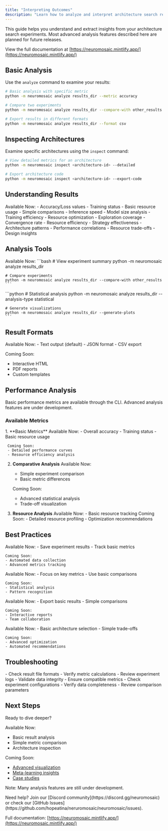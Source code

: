 ```yaml
---
title: "Interpreting Outcomes"
description: "Learn how to analyze and interpret architecture search results"
---
```


<Note>
  This guide helps you understand and extract insights from your architecture search experiments.
  Most advanced analysis features described here are planned for future releases.
  
  View the full documentation at [https://neuromosaic.mintlify.app/](https://neuromosaic.mintlify.app/)
</Note>

## Basic Analysis

Use the `analyze` command to examine your results:

```bash
# Basic analysis with specific metric
python -m neuromosaic analyze results_dir --metric accuracy

# Compare two experiments
python -m neuromosaic analyze results_dir --compare-with other_results --format json

# Export results in different formats
python -m neuromosaic analyze results_dir --format csv
```

## Inspecting Architectures

Examine specific architectures using the `inspect` command:

```bash
# View detailed metrics for an architecture
python -m neuromosaic inspect <architecture-id> --detailed

# Export architecture code
python -m neuromosaic inspect <architecture-id> --export-code
```

## Understanding Results

<CardGroup cols={2}>
  <Card title="Basic Metrics" icon="chart-simple">
    Available Now:
    - Accuracy/Loss values
    - Training status
    - Basic resource usage
    - Simple comparisons
  </Card>

  <Card title="Advanced Metrics (Coming Soon)" icon="chart-line">
    - Inference speed
    - Model size analysis
    - Training efficiency
    - Resource optimization
  </Card>

  <Card title="Search Analysis (Coming Soon)" icon="magnifying-glass-chart">
    - Exploration coverage
    - Convergence rate
    - Resource efficiency
    - Strategy effectiveness
  </Card>

  <Card title="Pattern Recognition (Coming Soon)" icon="brain">
    - Architecture patterns
    - Performance correlations
    - Resource trade-offs
    - Design insights
  </Card>
</CardGroup>

## Analysis Tools

<Tabs>
  <Tab title="Basic Analysis">
    Available Now:
    ```bash
    # View experiment summary
    python -m neuromosaic analyze results_dir
    
    # Compare experiments
    python -m neuromosaic analyze results_dir --compare-with other_results
    ```
  </Tab>

  <Tab title="Advanced Analysis (Coming Soon)">
    ```python
    # Statistical analysis
    python -m neuromosaic analyze results_dir --analysis-type statistical
    
    # Generate visualizations
    python -m neuromosaic analyze results_dir --generate-plots
    ```
  </Tab>
</Tabs>

## Result Formats

<Accordion title="Available Formats">
  Available Now:
  - Text output (default)
  - JSON format
  - CSV export
  
  Coming Soon:
  - Interactive HTML
  - PDF reports
  - Custom templates
</Accordion>

## Performance Analysis

<Warning>
  Basic performance metrics are available through the CLI.
  Advanced analysis features are under development.
</Warning>

### Available Metrics

<Steps>
  1. **Basic Metrics**
     Available Now:
     - Overall accuracy
     - Training status
     - Basic resource usage
     
     Coming Soon:
     - Detailed performance curves
     - Resource efficiency analysis

2.  **Comparative Analysis**
    Available Now:

    - Simple experiment comparison
    - Basic metric differences

    Coming Soon:

    - Advanced statistical analysis
    - Trade-off visualization

3.  **Resource Analysis**
    Available Now: - Basic resource tracking
    Coming Soon: - Detailed resource profiling - Optimization recommendations
    </Steps>

## Best Practices

<CardGroup cols={2}>
  <Card title="Data Collection" icon="database">
    Available Now:
    - Save experiment results
    - Track basic metrics
    
    Coming Soon:
    - Automated data collection
    - Advanced metrics tracking
  </Card>

  <Card title="Analysis Strategy" icon="lightbulb">
    Available Now:
    - Focus on key metrics
    - Use basic comparisons
    
    Coming Soon:
    - Statistical analysis
    - Pattern recognition
  </Card>

  <Card title="Result Sharing" icon="share-nodes">
    Available Now:
    - Export basic results
    - Simple comparisons
    
    Coming Soon:
    - Interactive reports
    - Team collaboration
  </Card>

  <Card title="Decision Making" icon="check-double">
    Available Now:
    - Basic architecture selection
    - Simple trade-offs
    
    Coming Soon:
    - Advanced optimization
    - Automated recommendations
  </Card>
</CardGroup>

## Troubleshooting

<Accordion title="Analysis Issues">
  - Check result file formats
  - Verify metric calculations
  - Review experiment logs
  - Validate data integrity
</Accordion>

<Accordion title="Comparison Problems">
  - Ensure compatible metrics
  - Check experiment configurations
  - Verify data completeness
  - Review comparison parameters
</Accordion>

## Next Steps

<Check>
  Ready to dive deeper?
  
  Available Now:
  - Basic result analysis
  - Simple metric comparison
  - Architecture inspection
  
  Coming Soon:
  - [Advanced visualization](https://neuromosaic.mintlify.app/guides/visualize-results)
  - [Meta-learning insights](https://neuromosaic.mintlify.app/research/meta-learning-insights)
  - [Case studies](https://neuromosaic.mintlify.app/research/experiment-case-studies)
  
  Note: Many analysis features are still under development.
</Check>

<Info>
  Need help? Join our [Discord community](https://discord.gg/neuromosaic) or check our [GitHub Issues](https://github.com/hopeatina/neruromosaic/neuromosaic/issues).
  
  Full documentation: [https://neuromosaic.mintlify.app/](https://neuromosaic.mintlify.app/)
</Info>
